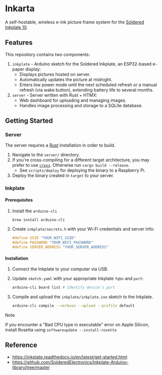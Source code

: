 # Inkarta

A self-hostable, wireless e-ink picture frame system for the [Soldered Inkplate 10](https://soldered.com/product/inkplate-10-9-7-e-paper-board-copy/).

## Features

This repository contains two components:

1. `inkplate` - Arduino sketch for the Soldered Inkplate, an ESP32-based e-paper display:
    - Displays pictures hosted on server.
    - Automatically updates the picture at midnight.
    - Enters low power mode until the next scheduled refresh or a manual refresh (via wake button), extending battery life to several months.
2. `server` - Server written with Rust + HTMX:
    - Web dashboard for uploading and managing images.
    - Handles image processing and storage to a SQLite database.

## Getting Started

### Server

The server requires a [Rust](https://www.rust-lang.org/) installation in order to build.

1. Navigate to the `server/` directory.
2. If you're cross-compiling for a different target architecture, you may prefer to use [`cross`](https://github.com/cross-rs/cross). Otherwise run `cargo build --release`.
    - See `scripts/deploy` for deploying the binary to a Raspberry Pi.
3. Deploy the binary created in `target` to your server.

### Inkplate

#### Prerequisites

1. Install the `arduino-cli`

    ```sh
    brew install arduino-cli
    ```

2. Create `inkplate/secrets.h` with your Wi-Fi credentials and server info:

    ```c
    #define SSID "YOUR_WIFI_SSID"
    #define PASSWORD "YOUR_WIFI_PASSWORD"
    #define SERVER_ADDRESS "YOUR_SERVER_ADDRESS"
    ```

#### Installation

1. Connect the Inkplate to your computer via USB.
2. Update `sketch.yaml` with your appropriate Inkplate `fqbn` and `port`:

    ```sh
    arduino-cli board list # Identify device's port
    ```

3. Compile and upload the `inkplate/inkplate.ino` sketch to the Inkplate.

    ```sh
    arduino-cli compile --verbose --upload --profile default
    ```

> [!NOTE]
> If you encounter a "Bad CPU type in executable" error on Apple Silicon, install Rosetta using `softwareupdate --install-rosetta`

## Reference

- https://inkplate.readthedocs.io/en/latest/get-started.html
- https://github.com/SolderedElectronics/Inkplate-Arduino-library/tree/master
